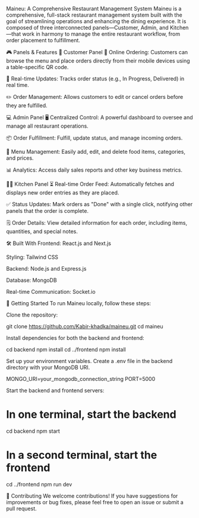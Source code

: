 Maineu: A Comprehensive Restaurant Management System
Maineu is a comprehensive, full-stack restaurant management system built with the goal of streamlining operations and enhancing the dining experience. It is composed of three interconnected panels—Customer, Admin, and Kitchen—that work in harmony to manage the entire restaurant workflow, from order placement to fulfillment.

🎮 Panels & Features
📱 Customer Panel
🌟 Online Ordering: Customers can browse the menu and place orders directly from their mobile devices using a table-specific QR code.

💬 Real-time Updates: Tracks order status (e.g., In Progress, Delivered) in real time.

✏️ Order Management: Allows customers to edit or cancel orders before they are fulfilled.

💻 Admin Panel
🖥️ Centralized Control: A powerful dashboard to oversee and manage all restaurant operations.

📦 Order Fulfillment: Fulfill, update status, and manage incoming orders.

📜 Menu Management: Easily add, edit, and delete food items, categories, and prices.

📊 Analytics: Access daily sales reports and other key business metrics.

👨‍🍳 Kitchen Panel
⏳ Real-time Order Feed: Automatically fetches and displays new order entries as they are placed.

✅ Status Updates: Mark orders as "Done" with a single click, notifying other panels that the order is complete.

🗒️ Order Details: View detailed information for each order, including items, quantities, and special notes.

🛠️ Built With
Frontend: React.js and Next.js

Styling: Tailwind CSS

Backend: Node.js and Express.js

Database: MongoDB

Real-time Communication: Socket.io

🚀 Getting Started
To run Maineu locally, follow these steps:

Clone the repository:

git clone https://github.com/Kabir-khadka/maineu.git
cd maineu

Install dependencies for both the backend and frontend:

cd backend
npm install
cd ../frontend
npm install

Set up your environment variables. Create a .env file in the backend directory with your MongoDB URI.

MONGO_URI=your_mongodb_connection_string
PORT=5000

Start the backend and frontend servers:

# In one terminal, start the backend
cd backend
npm start

# In a second terminal, start the frontend
cd ../frontend
npm run dev

🤝 Contributing
We welcome contributions! If you have suggestions for improvements or bug fixes, please feel free to open an issue or submit a pull request.
